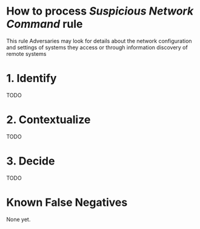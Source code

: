 # How to process *Suspicious Network Command* rule
This rule Adversaries may look for details about the network configuration and settings of systems they access or through information discovery of remote systems

# 1. Identify
TODO

# 2. Contextualize
TODO

# 3. Decide
TODO

# Known False Negatives
None yet.
